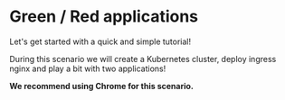 # Green / Red applications

Let's get started with a quick and simple tutorial!

During this scenario we will create a Kubernetes cluster, deploy ingress
nginx and play a bit with two applications!

**We recommend using Chrome for this scenario.**
